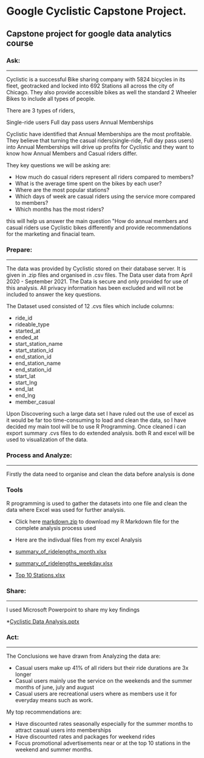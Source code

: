 # Google Cyclistic Capstone Project.

## Capstone project for google data analytics course



### Ask:
---------------------------------------------------------------------------------------------------------------------------------------------------------------------------------
Cyclistic is a successful Bike sharing company with 5824 bicycles in its fleet, geotracked and locked into 692 Stations all across the city of Chicago. They also provide accessible bikes as well the standard 2 Wheeler Bikes to include all types of people.

There are 3 types of riders, 

Single-ride users
Full day pass users
Annual Memberships

Cyclistic have identified that Annual Memberships are the most profitable. They believe that turning the casual riders(single-ride, Full day pass users) into Annual Memberships will drive up profits for Cyclistic and they want to know how Annual Members and Casual riders differ.

They key questions we will be asking are:

- How much do casual riders represent all riders compared to members?
- What is the average time spent on the bikes by each user?
- Where are the most popular stations?
- Which days of week are casual riders using the service more compared to members?
- Which months has the most riders?

this will help us answer the main question "How do annual members and casual riders use Cyclistic bikes differently and provide recommendations for the marketing and finacial team.

### Prepare:
---------------------------------------------------------------------------------------------------------------------------------------------------------------------------------

The data was provided by Cyclistic stored on their database server. It is given in .zip files and organised in .csv files. The Data user data from April 2020 - September 2021. The Data is secure and only provided for use of this analysis. All privacy information has been excluded and will not be included to answer the key questions.

The Dataset used consisted of 12 .cvs files which include columns:

- ride_id
- rideable_type
- started_at
- ended_at
- start_station_name
- start_station_id
- end_station_id
- end_station_name
- end_station_id
- start_lat
- start_lng
- end_lat
- end_lng
- member_casual

Upon Discovering such a large data set I have ruled out the use of excel as it would be far too time-consuming to load and clean the data, so I have decided my main tool will be to use R Programming. Once cleaned i can export summary .cvs files to do extended analysis. both R and excel will be used to visualization of the data.

### Process and Analyze:
---------------------------------------------------------------------------------------------------------------------------------------------------------------------------------

Firstly the data need to organise and clean the data before analysis is done

### Tools 
R programming is used to gather the datasets into one file and clean the data where Excel was used for further analysis.

* Click here [markdown.zip](https://github.com/ryfulkun/google_cyclistic_capstone_project/files/7594176/markdown.zip) to download my R Markdown file for the complete analysis process used

* Here are the indivdual files from my excel Analysis
* [summary_of_ridelengths_month.xlsx](https://github.com/ryfulkun/google_cyclistic_capstone_project/files/7594236/summary_of_ridelengths_month.xlsx)
* [summary_of_ridelengths_weekday.xlsx](https://github.com/ryfulkun/google_cyclistic_capstone_project/files/7594250/summary_of_ridelengths_weekday.xlsx)
* [Top 10 Stations.xlsx](https://github.com/ryfulkun/google_cyclistic_capstone_project/files/7594252/Top.10.Stations.xlsx)

### Share:
---------------------------------------------------------------------------------------------------------------------------------------------------------------------------------

I used Microsoft Powerpoint to share my key findings

*[Cyclistic Data Analysis.pptx](https://github.com/ryfulkun/google_cyclistic_capstone_project/files/7594269/Cyclistic.Data.Analysis.pptx)


### Act:
---------------------------------------------------------------------------------------------------------------------------------------------------------------------------------

The Conclusions we have drawn from Analyzing the data are:

* Casual users make up 41% of all riders but their ride durations are 3x longer
* Casual users mainly use the service on the weekends and the summer months of june, july and august
* Casual users are recreational users where as members use it for everyday means such as work.

My top recommendations are:

* Have discounted rates seasonally especially for the summer months to attract casual users into memberships
* Have discounted rates and packages for weekend rides
* Focus promotional advertisements near or at the top 10 stations in the weekend and summer months.
